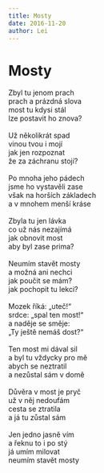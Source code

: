 ```yaml
---
title: Mosty
date: 2016-11-20
author: Lei
---
```


# Mosty

Zbyl tu jenom prach<br />
prach a prázdná slova<br />
most tu kdysi stál<br />
lze postavit ho znova?<br />
<br />
Už několikrát spad<br />
vinou tvou i mojí<br />
jak jen rozpoznat<br />
že za záchranu stojí?<br />
<br />
Po mnoha jeho pádech<br />
jsme ho vystavěli zase<br />
však na horších základech<br />
a v mnohem menší kráse<br />
<br />
Zbyla tu jen lávka<br />
co už nás nezajímá<br />
jak obnovit most<br />
aby byl zase prima?<br />
<br />
Neumím stavět mosty<br />
a možná ani nechci<br />
jak poučit se mám?<br />
jak pochopit tu lekci?<br />
<br />
Mozek říká: „uteč!“<br />
srdce: „spal ten most!“<br />
a naděje se směje:<br />
„Ty ještě nemáš dost?“<br />
<br />
Ten most mi dával sil<br />
a byl tu vždycky pro mě<br />
abych se neztratil<br />
a nezůstal sám v domě<br />
<br />
Důvěra v most je pryč<br />
už v něj nedoufám<br />
cesta se ztratila<br />
a já tu zůstal sám<br />
<br />
Jen jedno jasně vím<br />
a řeknu to i po stý<br />
já umím milovat<br />
neumím stavět mosty
